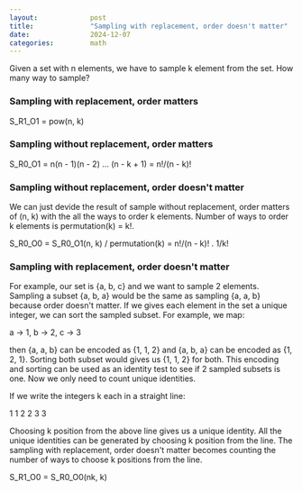 ```yaml
---
layout:             post
title:              "Sampling with replacement, order doesn't matter"
date:               2024-12-07
categories:         math
---
```


Given a set with n elements, we have to sample k element from the set.
How many way to sample?

### Sampling with replacement, order matters
S_R1_O1 = pow(n, k)

### Sampling without replacement, order matters
S_R0_O1 = n(n - 1)(n - 2) ... (n - k + 1) = n!/(n - k)!

### Sampling without replacement, order doesn't matter
We can just devide the result of sample without replacement, order matters of (n, k) with
the all the ways to order k elements. Number of ways to order k elements is permutation(k)
= k!.

S_R0_O0 = S_R0_O1(n, k) / permutation(k) = n!/(n - k)! . 1/k!

### Sampling with replacement, order doesn't matter
For example, our set is {a, b, c} and we want to sample 2 elements. Sampling a subset {a, b, a}
would be the same as sampling {a, a, b} because order doesn't matter. If we gives each element
in the set a unique integer, we can sort the sampled subset. For example, we map:

a -> 1, b -> 2, c -> 3

then {a, a, b} can be encoded as {1, 1, 2} and {a, b, a} can be encoded as {1, 2, 1}. Sorting both
subset would gives us {1, 1, 2} for both. This encoding and sorting can be used as an identity test
to see if 2 sampled subsets is one. Now we only need to count unique identities.

If we write the integers k each in a straight line:

1 1 2 2 3 3

Choosing k position from the above line gives us a unique identity. All the unique identities can be
generated by choosing k position from the line. The sampling with replacement, order doesn't matter 
becomes counting the number of ways to choose k positions from the line.

S_R1_O0 = S_R0_O0(nk, k)